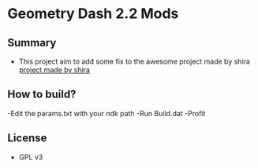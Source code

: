 # Geometry Dash 2.2 Mods


## Summary
- This project aim to add some fix to the awesome project made by shira [project made by shira](https://github.com/NtTuna/GD-Editor-Leak)

## How to build?
-Edit the params.txt with your ndk path
-Run Build.dat
-Profit

## License
- GPL v3
